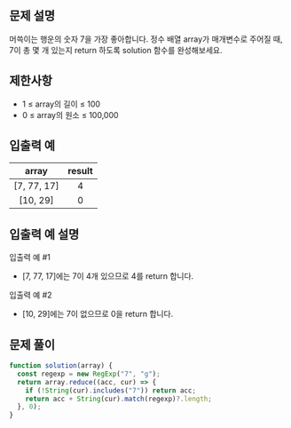 ## 문제 설명

머쓱이는 행운의 숫자 7을 가장 좋아합니다. 정수 배열 array가 매개변수로 주어질 때, 7이 총 몇 개 있는지 return 하도록 solution 함수를 완성해보세요.

## 제한사항

- 1 ≤ array의 길이 ≤ 100
- 0 ≤ array의 원소 ≤ 100,000

## 입출력 예

|    array    | result |
| :---------: | :----: |
| [7, 77, 17] |   4    |
|  [10, 29]   |   0    |

## 입출력 예 설명

입출력 예 #1

- [7, 77, 17]에는 7이 4개 있으므로 4를 return 합니다.

입출력 예 #2

- [10, 29]에는 7이 없으므로 0을 return 합니다.

## 문제 풀이

```js
function solution(array) {
  const regexp = new RegExp("7", "g");
  return array.reduce((acc, cur) => {
    if (!String(cur).includes("7")) return acc;
    return acc + String(cur).match(regexp)?.length;
  }, 0);
}
```
